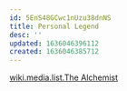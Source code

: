 ```yaml
---
id: 5EnS48GCwc1nUzu38dnNS
title: Personal Legend
desc: ''
updated: 1636046396112
created: 1636046385712
---
```


[wiki.media.list.The Alchemist](../../../Media/List/The%20Alchemist.md)

